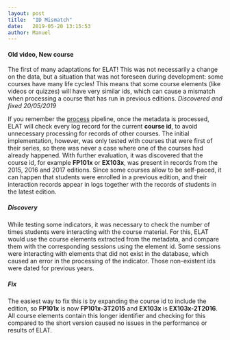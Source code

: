 ```yaml
---
layout: post
title:  "ID Mismatch"
date:   2019-05-20 13:15:53
author: Manuel
---
```


#### Old video, New course
The first of many adaptations for ELAT! This was not necessarily a change on the data, but a situation that 
was not foreseen during development: some courses have many life cycles! This means that some course elements 
(like videos or quizzes) will have very similar ids, which can cause a mismatch when processing a course 
that has run in previous editions.
*Discovered and fixed 20/05/2019*

If you remember the [process](/ELAT/docs/process) pipeline, once the metadata is processed, ELAT will check 
every log record for the current **course id**, to avoid unnecessary processing for records of other courses.
The initial implementation, however, was only tested with courses that were first of their series, so there
was never a case where one of the courses had already happened. 
With further evaluation, it was discovered that the course id, for example **FP101x** or **EX103x**, was present
in records from the 2015, 2016 and 2017 editions. Since some courses allow to be self-paced, it can happen that 
students were enrolled in a previous edition, and their interaction records appear in logs together with the records 
of students in the latest edition. 

##### Discovery
While testing some indicators, it was necessary to check the number of times students were interacting with the course material.
For this, ELAT would use the course elements extracted from the metadata, and compare them with the corresponding sessions
using the element id. Some sessions were interacting with elements that did not exist in the database, which caused an
error in the processing of the indicator. Those non-existent ids were dated for previous years.

##### Fix
The easiest way to fix this is by expanding the course id to include the edition, so **FP101x** is now **FP101x-3T2015**
and **EX103x** is **EX103x-2T2016**. All course elements contain this longer identifier and checking for this compared to
 the short version caused no issues in the performance or results of ELAT.
